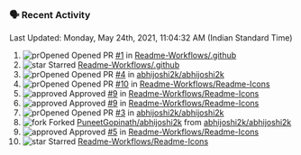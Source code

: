 ### 🗣 Recent Activity
<!--RECENT_ACTIVITY:last_update-->
Last Updated: Monday, May 24th, 2021, 11:04:32 AM (Indian Standard Time)
<!--RECENT_ACTIVITY:last_update_end-->
<!--RECENT_ACTIVITY:start-->
1. ![prOpened] Opened PR [#1](https://github.com/Readme-Workflows/.github/pull/1) in [Readme-Workflows/.github](https://github.com/Readme-Workflows/.github)
2. ![star] Starred [Readme-Workflows/.github](https://github.com/Readme-Workflows/.github)
3. ![prOpened] Opened PR [#4](https://github.com/abhijoshi2k/abhijoshi2k/pull/4) in [abhijoshi2k/abhijoshi2k](https://github.com/abhijoshi2k/abhijoshi2k)
4. ![prOpened] Opened PR [#10](https://github.com/Readme-Workflows/Readme-Icons/pull/10) in [Readme-Workflows/Readme-Icons](https://github.com/Readme-Workflows/Readme-Icons)
5. ![approved] Approved [#9](https://github.com/Readme-Workflows/Readme-Icons/pull/9#pullrequestreview-666264582) in [Readme-Workflows/Readme-Icons](https://github.com/Readme-Workflows/Readme-Icons)
6. ![approved] Approved [#9](https://github.com/Readme-Workflows/Readme-Icons/pull/9#pullrequestreview-666262011) in [Readme-Workflows/Readme-Icons](https://github.com/Readme-Workflows/Readme-Icons)
7. ![prOpened] Opened PR [#3](https://github.com/abhijoshi2k/abhijoshi2k/pull/3) in [abhijoshi2k/abhijoshi2k](https://github.com/abhijoshi2k/abhijoshi2k)
8. ![fork] Forked [PuneetGopinath/abhijoshi2k](https://github.com/PuneetGopinath/abhijoshi2k) from [abhijoshi2k/abhijoshi2k](https://github.com/abhijoshi2k/abhijoshi2k)
9. ![approved] Approved [#5](https://github.com/Readme-Workflows/Readme-Icons/pull/5#pullrequestreview-666248529) in [Readme-Workflows/Readme-Icons](https://github.com/Readme-Workflows/Readme-Icons)
10. ![star] Starred [Readme-Workflows/Readme-Icons](https://github.com/Readme-Workflows/Readme-Icons)
<!--RECENT_ACTIVITY:end-->

<!-- Badges -->
[issueOpened]: https://cdn.jsdelivr.net/gh/Readme-Workflows/Readme-Icons@main/icons/octicons/IssueOpenedOld.svg
[issueClosed]: https://cdn.jsdelivr.net/gh/Readme-Workflows/Readme-Icons@main/icons/octicons/IssueClosedOld.svg

[prOpened]: https://cdn.jsdelivr.net/gh/Readme-Workflows/Readme-Icons@main/icons/octicons/PullRequestOpened.svg
[prClosed]: https://cdn.jsdelivr.net/gh/Readme-Workflows/Readme-Icons@main/icons/octicons/PullRequestClosed.svg
[prMerged]: https://cdn.jsdelivr.net/gh/Readme-Workflows/Readme-Icons@main/icons/octicons/PullRequestMerged.svg

[comment]: https://cdn.jsdelivr.net/gh/Readme-Workflows/Readme-Icons@main/icons/octicons/Comment.svg

[changesRequested]: https://cdn.jsdelivr.net/gh/Readme-Workflows/Readme-Icons@main/icons/octicons/RequestedChanges.svg
[approved]: https://cdn.jsdelivr.net/gh/Readme-Workflows/Readme-Icons@main/icons/octicons/ApprovedChanges.svg

[repoCreated]: https://cdn.jsdelivr.net/gh/Readme-Workflows/Readme-Icons@main/icons/octicons/Repository.svg
[release]: https://cdn.jsdelivr.net/gh/Readme-Workflows/Readme-Icons@main/icons/octicons/Release.svg
[star]: https://cdn.jsdelivr.net/gh/Readme-Workflows/Readme-Icons@main/icons/octicons/StarredRepository.svg
[wiki]: https://cdn.jsdelivr.net/gh/Readme-Workflows/Readme-Icons@main/icons/octicons/Wiki.svg
[fork]: https://cdn.jsdelivr.net/gh/Readme-Workflows/Readme-Icons@main/icons/octicons/ForkedRepository.svg
[people]: https://cdn.jsdelivr.net/gh/Readme-Workflows/Readme-Icons@main/icons/octicons/People.svg

<!--
**PuneetGopinath/PuneetGopinath** is a ✨ _special_ ✨ repository because its `README.md` (this file) appears on your GitHub profile.

Here are some ideas to get you started:

- 🔭 I’m currently working on ...
- 🌱 I’m currently learning ...
- 👯 I’m looking to collaborate on ...
- 🤔 I’m looking for help with ...
- 💬 Ask me about ...
- 📫 How to reach me: ...
- 😄 Pronouns: ...
- ⚡ Fun fact: ...
-->
